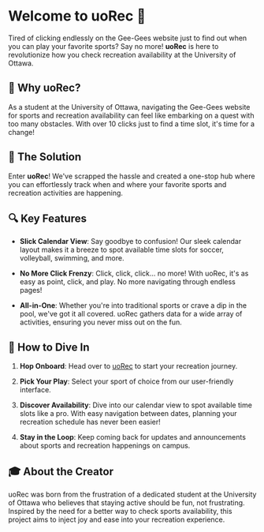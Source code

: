 # Welcome to uoRec 🎉

Tired of clicking endlessly on the Gee-Gees website just to find out when you can play your favorite sports? Say no more! **uoRec** is here to revolutionize how you check recreation availability at the University of Ottawa.

## 🚀 Why uoRec?

As a student at the University of Ottawa, navigating the Gee-Gees website for sports and recreation availability can feel like embarking on a quest with too many obstacles. With over 10 clicks just to find a time slot, it's time for a change!

## 🌟 The Solution

Enter **uoRec**! We've scrapped the hassle and created a one-stop hub where you can effortlessly track when and where your favorite sports and recreation activities are happening.

## 🔍 Key Features

- **Slick Calendar View**: Say goodbye to confusion! Our sleek calendar layout makes it a breeze to spot available time slots for soccer, volleyball, swimming, and more.

- **No More Click Frenzy**: Click, click, click... no more! With uoRec, it's as easy as point, click, and play. No more navigating through endless pages!

- **All-in-One**: Whether you're into traditional sports or crave a dip in the pool, we've got it all covered. uoRec gathers data for a wide array of activities, ensuring you never miss out on the fun.

## 📱 How to Dive In

1. **Hop Onboard**: Head over to [uoRec](#) to start your recreation journey.

2. **Pick Your Play**: Select your sport of choice from our user-friendly interface.

3. **Discover Availability**: Dive into our calendar view to spot available time slots like a pro. With easy navigation between dates, planning your recreation schedule has never been easier!

4. **Stay in the Loop**: Keep coming back for updates and announcements about sports and recreation happenings on campus.

## 🎓 About the Creator

uoRec was born from the frustration of a dedicated student at the University of Ottawa who believes that staying active should be fun, not frustrating. Inspired by the need for a better way to check sports availability, this project aims to inject joy and ease into your recreation experience.
